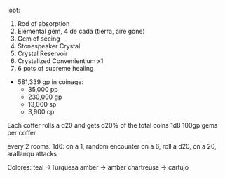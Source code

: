loot:
1.  Rod of absorption
2. Elemental gem, 4 de cada (tierra, aire gone)
3. Gem of seeing
4. Stonespeaker Crystal
5. Crystal Reservoir 
6. Crystalized Convenientium x1
7. 6 pots of supreme healing

- 581,339 gp in coinage:
	- 35,000 pp
	- 230,000 gp
	- 13,000 sp
	- 3,900 cp

Each coffer rolls a d20 and gets d20% of the total coins
1d8 100gp gems per coffer

every 2 rooms: 1d6: on a 1, random encounter
on a 6, roll a d20, on a 20, arallanqu attacks

Colores:
teal ->Turquesa
amber -> ambar
chartreuse -> cartujo
